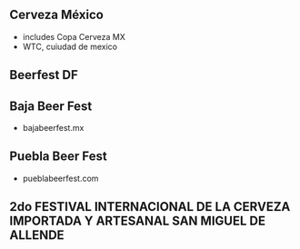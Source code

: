 

## Cerveza México

- includes Copa Cerveza MX
- WTC, cuiudad de mexico

## Beerfest DF


## Baja Beer Fest

- bajabeerfest.mx

## Puebla Beer Fest

- pueblabeerfest.com


## 2do FESTIVAL INTERNACIONAL DE LA CERVEZA IMPORTADA Y ARTESANAL SAN MIGUEL DE ALLENDE